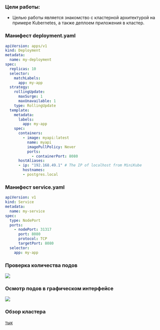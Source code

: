 ### Цели работы:  
- Целью работы является знакомство с кластерной архитектурой на примере Kubernetes, а также деплоем приложения в кластер.
### Манифест deployment.yaml
```yaml
apiVersion: apps/v1
kind: Deployment
metadata:
  name: my-deployment
spec:
  replicas: 10
  selector:
    matchLabels:
      app: my-app
  strategy:
    rollingUpdate:
      maxSurge: 1
      maxUnavailable: 1
    type: RollingUpdate
  template:
    metadata:
      labels:
        app: my-app
    spec:
      containers:
        - image: myapi:latest
          name: myapi
          imagePullPolicy: Never
          ports:
            - containerPort: 8080
      hostAliases:
      - ip: "192.168.49.1" # The IP of localhost from MiniKube
        hostnames:
        - postgres.local
```
### Манифест service.yaml
```yaml
apiVersion: v1
kind: Service
metadata:
  name: my-service
spec:
  type: NodePort
  ports:
    - nodePort: 31317
      port: 8080
      protocol: TCP
      targetPort: 8080
  selector:
    app: my-app
```
### Проверка количества подов
<img src='https://a.radikal.ru/a21/2201/d8/2cfec874a594.jpg'>

### Осмотр подов в графическом интерфейсе
<img src='https://d.radikal.ru/d29/2201/4f/e2db93bf3d63.jpg'>

### Обзор кластера
[тык](https://disk.yandex.ru/i/6x7Efr1aODlfzg)
